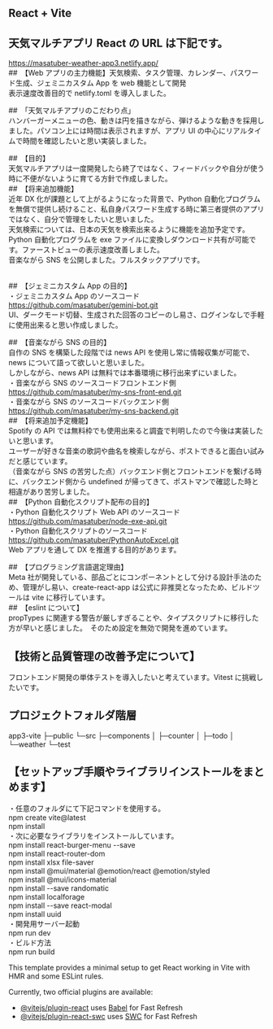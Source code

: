 ## React + Vite

## 天気マルチアプリ React の URL は下記です。<br>
https://masatuber-weather-app3.netlify.app/
<br> ##　【Web アプリの主力機能】天気検索、タスク管理、カレンダー、パスワード生成、ジェミニカスタム App を web 機能として開発<br>
表示速度改善目的で netlify.toml を導入しました。<br>

##　「天気マルチアプリのこだわり点」<br>
ハンバーガーメニューの色、動きは円を描きながら、弾けるような動きを採用しました。パソコン上には時間は表示されますが、アプリ UI の中心にリアルタイムで時間を確認したいと思い実装しました。<br>

##　【目的】<br>天気マルチアプリは一度開発したら終了ではなく、フィードバックや自分が使う時に不便がないように育てる方針で作成しました。<br> ##　【将来追加機能】<br>
近年 DX 化が課題として上がるようになった背景で、Python 自動化プログラムを無償で提供し続けること、私自身パスワード生成する時に第三者提供のアプリではなく、自分で管理をしたいと思いました。<br>
天気検索については、日本の天気を検索出来るように機能を追加予定です。<br>
Python 自動化プログラムを exe ファイルに変換しダウンロード共有が可能です。ファーストビューの表示速度改善しました。<br>
音楽ながら SNS を公開しました。フルスタックアプリです。<br>
<br>

##　【ジェミニカスタム App の目的】<br>
・ジェミニカスタム App のソースコード<br>
https://github.com/masatuber/gemini-bot.git<br>
UI、ダークモード切替、生成された回答のコピーのし易さ、ログインなしで手軽に使用出来ると思い作成しました。<br>

##　【音楽ながら SNS の目的】<br>
自作の SNS を構築した段階では news API を使用し常に情報収集が可能で、news について語って欲しいと思いました。<br>
しかしながら、news API は無料では本番環境に移行出来ずにいました。<br>
・音楽ながら SNS のソースコードフロントエンド側<br>
https://github.com/masatuber/my-sns-front-end.git<br>
・音楽ながら SNS のソースコードバックエンド側<br>
https://github.com/masatuber/my-sns-backend.git<br> ##　【将来追加予定機能】<br>
Spotify の API では無料枠でも使用出来ると調査で判明したので今後は実装したいと思います。<br>
ユーザーが好きな音楽の歌詞や曲名を検索しながら、ポストできると面白い試みだと感じています。<br>
（音楽ながら SNS の苦労した点）バックエンド側とフロントエンドを繋げる時に、バックエンド側から undefined が帰ってきて、ポストマンで確認した時と相違があり苦労しました。<br> ##　【Python 自動化スクリプト配布の目的】<br>
・Python 自動化スクリプト Web API のソースコード<br>
https://github.com/masatuber/node-exe-api.git<br>
・Python 自動化スクリプトのソースコード<br>
https://github.com/masatuber/PythonAutoExcel.git<br>
Web アプリを通して DX を推進する目的があります。

##　【プログラミング言語選定理由】<br>
Meta 社が開発している、部品ごとにコンポーネントとして分ける設計手法のため、管理がし易い、create-react-app は公式に非推奨となったため、ビルドツールは vite に移行しています。<br> ##　【eslint について】<br>
propTypes に関連する警告が厳しすぎることや、タイプスクリプトに移行した方が早いと感じました。　そのため設定を無効で開発を進めています。<br>

## 【技術と品質管理の改善予定について】<br>

フロントエンド開発の単体テストを導入したいと考えています。Vitest に挑戦したいです。<br>

## プロジェクトフォルダ階層<br>

app3-vite
├─public
└─src
├─components
│ ├─counter
│ ├─todo
│ └─weather
└─test<br>

## 【セットアップ手順やライブラリインストールをまとめます】<br>

・任意のフォルダにて下記コマンドを使用する。<br>
npm create vite@latest<br>
npm install<br>
・次に必要なライブラリをインストールしています。<br>
npm install react-burger-menu --save<br>
npm install react-router-dom<br>
npm install xlsx file-saver<br>
npm install @mui/material @emotion/react @emotion/styled<br>
npm install @mui/icons-material<br>
npm install --save randomatic<br>
npm install localforage<br>
npm install --save react-modal<br>
npm install uuid<br>
・開発用サーバー起動<br>
npm run dev<br>
・ビルド方法<br>
npm run build<br>

This template provides a minimal setup to get React working in Vite with HMR and some ESLint rules.

Currently, two official plugins are available:

- [@vitejs/plugin-react](https://github.com/vitejs/vite-plugin-react/blob/main/packages/plugin-react/README.md) uses [Babel](https://babeljs.io/) for Fast Refresh
- [@vitejs/plugin-react-swc](https://github.com/vitejs/vite-plugin-react-swc) uses [SWC](https://swc.rs/) for Fast Refresh
